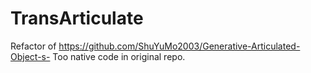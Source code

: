 # TransArticulate

Refactor of https://github.com/ShuYuMo2003/Generative-Articulated-Object-s-
Too native code in original repo.
